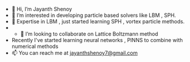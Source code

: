 - 👋 Hi, I’m Jayanth Shenoy
- 👀 I’m interested in developing particle based solvers like LBM , SPH.
- 🌱 Expertise in LBM , just started learning SPH , vortex particle methods.
- - 💞️ I’m looking to collaborate on Lattice Boltzmann method
- Recently I've started learning neural networks , PINNS to combine with numerical methods
- 📫 You can reach me at jayanthshenoy7@gmail.com

<!---
jay-shenoy/jay-shenoy is a ✨ special ✨ repository because its `README.md` (this file) appears on your GitHub profile.
You can click the Preview link to take a look at your changes.
--->
